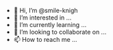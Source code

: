 - 👋 Hi, I’m @smile-knigh
- 👀 I’m interested in ...
- 🌱 I’m currently learning ...
- 💞️ I’m looking to collaborate on ...
- 📫 How to reach me ...

<!---
smile-knigh/smile-knigh is a ✨ special ✨ repository because its `README.md` (this file) appears on your GitHub profile.
You can click the Preview link to take a look at your changes.
--->
